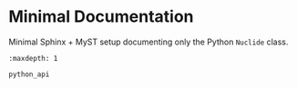# Minimal Documentation

Minimal Sphinx + MyST setup documenting only the Python `Nuclide` class.

```{toctree}
:maxdepth: 1

python_api
```
